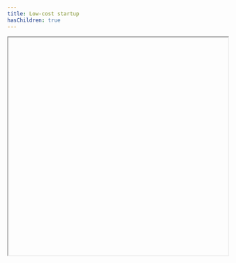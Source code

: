 ```yaml
---
title: Low-cost startup
hasChildren: true
---
```

<iframe width="100%" height="500" data-src="https://freetoolsfortrainers.wyversolutions.co.uk/list/"></iframe>